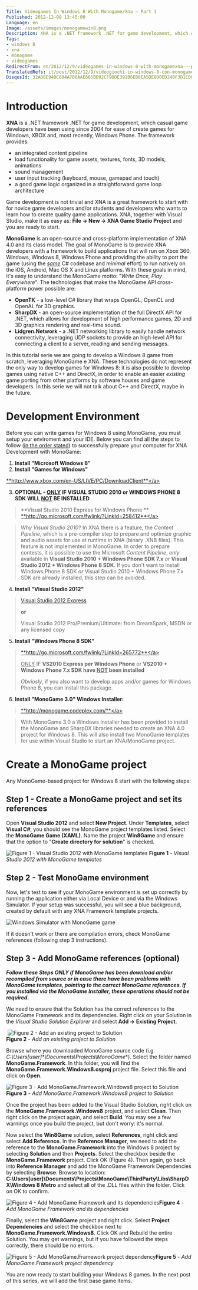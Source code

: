 ```yaml
---
Title: Videogames In Windows 8 With Monogame/Xna – Part 1
Published: 2012-12-09 13:45:00
Language: en
Image: /assets/images/monogamewin8.png
Description: XNA is a .NET framework .NET for game development, which casual game developers have been using since 2004 for ease of create games for Windows, XBOX and, most recently, Windows Phone. The framework provides an integrated content pipeline load functionality for game assets, textures, fonts, 3D models, animations sound management user input tracking (keyboard, mouse, gamepad and touch) a good game logic organized in a straightforward game loop architecture
Tags:
- windows 8
- xna
- monogame
- videogames
RedirectFrom: en/2012/12/9/videogames-in-windows-8-with-monogamexna-–-part-1.aspx
TranslatedRefs: it/post/2012/12/9/videogiochi-in-windows-8-con-monogamexna-–-parte-1.md
DisqusId: 32ADBE94DC884A7B6AAE665BD92CF9DDE392B6EB8EA5DE8D0ED24BF3D1C007B3
---
```

# Introduction

**XNA** is a .NET framework .NET for game development, which casual game developers have been using since 2004 for ease of create games for Windows, XBOX and, most recently, Windows Phone. The framework provides:

*   an integrated content pipeline
*   load functionality for game assets, textures, fonts, 3D models,
animations
*   sound management
*   user input tracking (keyboard, mouse, gamepad and touch)
*   a good game logic organized in a straightforward game loop
architecture

Game development is not trivial and XNA is a great framework to start with for novice game developers and/or students and developers who wants to learn how to create quality game applications. XNA, together with Visual Studio, make it as easy as: **File -> New -> XNA Game Studio Project** and you are ready to start.

**MonoGame** is an open-source and cross-platform implementation of XNA 4.0 and its class model. The goal of MonoGame is to provide XNA developers with a framework to build applications that will run on Xbox 360, Windows, Windows 8, Windows Phone and providing the ability to port the game (using the *<span style="text-decoration: underline;">same</span>* C# codebase and *minimal* effort) to run natively on the iOS, Android, Mac OS X and Linux platforms. With these goals in mind, it's easy to understand the MonoGame motto: "*Write Once, Play Everywhere*". The technologies that make the MonoGame API cross-platform power possible are:

*   **OpenTK** - a low-level C# library that wraps
OpenGL, OpenCL and OpenAL for 3D graphics.
*   **SharpDX** - an open-source implementation of the
full DirectX API for .NET, which allows for development of high
performance games, 2D and 3D graphics rendering and real-time
sound.
*   **Lidgren.Network** - a .NET networking library to
easily handle network connectivity, leveraging UDP sockets to
provide an high-level API for connecting a client to a server,
reading and sending messages.

In this tutorial serie we are going to develop a Windows 8 game from scratch, leveraging MonoGame e XNA. These technologies do not represent the only way to develop games for Windows 8: it is also possible to develop games using native C++ and DirectX, in order to enable an easier *existing* game porting from other platforms by software houses and game developers. In this serie we will not talk about C++ and DirectX, maybe in the future.

# Development Environment

Before you can write games for Windows 8 using MonoGame, you must setup your enviroment and your IDE. Below you can find all the steps to follow (<span style="text-decoration: underline;">in the order stated</span>) to successfully prepare your computer for XNA Development with MonoGame:

1.  **Install "Microsoft Windows 8"**
2.  **Install "Games for Windows"** 

<a href="http://www.xbox.com/en-US/LIVE/PC/DownloadClient" target="_blank">**http://www.xbox.com/en-US/LIVE/PC/DownloadClient**</a>

3.  **OPTIONAL - <span style="text-decoration: underline;">ONLY</span> IF VISUAL STUDIO
2010 or WINDOWS PHONE 8 SDK** **WILL <span style="text-decoration: underline;">NOT</span> BE
INSTALLED** 

> **Visual Studio 2010 Express for Windows Phone
>  ** <a href="http://go.microsoft.com/fwlink/?LinkId=258412" target="_blank">**http://go.microsoft.com/fwlink/?LinkId=258412**</a>

> *Why Visual Studio 2010*? In XNA there is a feature, the *Content Pipeline*, which is a pre-compiler step to prepare and optimize graphic and audio assets for use at runtime in XNA (binary .XNB files). This feature is not implemented in MonoGame. In order to prepare contests, it is possible to use the Microsoft *Content Pipeline*, *only* available in **Visual Studio 2010 + Windows Phone SDK 7.x** *or* **Visual Studio 2012 + Windows Phone 8 SDK**. If you don't want to install Windows Phone 8 SDK *or* Visual Studio 2010 + Windows Phone 7.x SDK are already installed, this step can be avoided.

4.  **Install "Visual Studio 2012"** 

> <a href="http://www.microsoft.com/visualstudio/eng/downloads" target="_blank">Visual Studio 2012 Express</a>
> 
> **or**
> 
> Visual Studio 2012 Pro/Premium/Ultimate: from DreamSpark, MSDN or any licensed copy

5.  **Install "Windows Phone 8 SDK"** 

> <a href="http://go.microsoft.com/fwlink/?LinkId=265772" target="_blank">**http://go.microsoft.com/fwlink/?LinkId=265772**</a>
> 
> <span style="text-decoration: underline;">ONLY</span> IF **VS2010 Express per Windows Phone** or **VS2010 + Windows Phone 7.x SDK have <span style="text-decoration: underline;">NOT</span> been installed**
> 
> *Obviosly*, if you also want to develop apps and/or games for Windows Phone 8, you can install this package.

6.  **Install "MonoGame 3.0" Windows Installer:** 

> <a href="http://monogame.codeplex.com/" target="_blank">**http://monogame.codeplex.com/**</a>

> With MonoGame 3.0 a Windows Installer has been provided to install the MonoGame and SharpDX libraries needed to create an XNA 4.0 project for Windows 8. This will also install two MonoGame templates for use within Visual Studio to start an XNA/MonoGame project.

# Create a MonoGame project

Any MonoGame-based project for Windows 8 start with the following steps:

## Step 1 - Create a MonoGame project and set its references

Open **Visual Studio 2012** and select **New Project**. Under **Templates**, select **Visual C#**, you should see the MonoGame project templates listed. Select the **MonoGame Game (XAML)**. Name the project **Win8Game** and ensure that the option to "**Create** **directory for solution**" is checked.

![Figure 1 - Visual Studio 2012 with MonoGame templates](/assets/images/Windows-Live-Writer_86605063ebd9_A5CF_Figure1_3.png) **Figure 1** - *Visual Studio 2012 with MonoGame templates*

## Step 2 - Test MonoGame environment

Now, let's test to see if your MonoGame environment is set up correctly by running the application either via Local Device or and via the Windows Simulator. If your setup was successful, you will see a blue background, created by default with any XNA Framework template projects.

![Windows Simulator with MonoGame game](/assets/images/Windows-Live-Writer_Videogiochi-in-Windows-8-con-MonoGame_1341F_image_3.png)

If it doesn't work or there are compilation errors, check MonoGame references (following step 3 instructions).

## Step 3 - Add MonoGame references (optional)

***Follow these Steps ONLY if MonoGame has been download and/or recompiled from source or in case there have been problems with MonoGame templates, pointing to the correct MonoGame references. If you installed via the MonoGame Installer, these operations should not be required.***

We need to ensure that the Solution has the correct references to the MonoGame Framework and its dependencies. Right click on your Solution in the *Visual Studio Solution Explorer* and select **Add ->** **Existing Project**.

 ![Figure 2 - Add an existing project to Solution ](/assets/images/Windows-Live-Writer_86605063ebd9_A5CF_Figure2_3.png)  
 **Figure 2** - *Add an existing project to Solution*

Browse where you downloaded MonoGame source code (i.g. **C:\Users*\[user]*\Documents\Projects\MonoGame**). Select the folder named **MonoGame.Framework**. In this folder, you will find the **MonoGame.Framework.Windows8.csproj** project file. Select this file and click on **Open**.

![Figure 3 - Add MonoGame.Framework.Windows8 project to Solution](/assets/images/Windows-Live-Writer_86605063ebd9_A5CF_Figure3_3.png)**Figure 3** - *Add MonoGame.Framework.Windows8 project to Solution*

Once the project has been added to the Visual Studio Solution, right click on the **MonoGame.Framework.Windows8** project, and select **Clean**. Then right click on the project again, and select **Build**. You may see a few warnings once you build the project, but don't worry: it's normal.

Now select the **Win8Game** solution, select **References**, right click and select **Add Reference**. In the **Reference Manager**, we need to add the reference to the **MonoGame.Framework** into the Windows 8 project by selecting **Solution** and then **Projects**. Select the checkbox beside the **MonoGame.Framework** project. Click OK (Figure 4). Then again, go back into **Reference Manager** and add the MonoGame Framework Dependencies by selecting **Browse**. Browse to location: **C:\Users\[user]\Documents\Projects\MonoGame\ThirdParty\Libs\SharpDX\Windows 8 Metro** and select all of the .DLL files within the folder. Click on OK to confirm.

![Figure 4 - Add MonoGame Framework and its dependencies](/assets/images/Windows-Live-Writer_86605063ebd9_A5CF_Figure4_3.png)**Figure 4** - *Add MonoGame Framework and its dependencies*

Finally, select the **Win8Game** project and right click. Select **Project Dependencies** and select the checkbox next to **MonoGame.Framework.Windows8**. Click OK and Rebuild the entire Solution. You may get warnings, but if you have followed the steps correctly, there should be no errors.

![Figure 5 - Add MonoGame.Framework project dependency](/assets/images/Windows-Live-Writer_86605063ebd9_A5CF_Figure5_5.png)**Figure 5** - *Add MonoGame.Framework project dependency*

You are now ready to start building your Windows 8 games. In the next post of this series, we will add the first base game items.